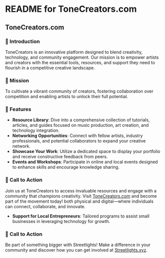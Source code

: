 # README for ToneCreators.com

## ToneCreators.com

### 🌟 Introduction
ToneCreators is an innovative platform designed to blend creativity, technology, and community engagement. Our mission is to empower artists and creators with the essential tools, resources, and support they need to flourish in a competitive creative landscape.

### 🎯 Mission
To cultivate a vibrant community of creators, fostering collaboration over competition and enabling artists to unlock their full potential.

### 🔧 Features
- **Resource Library**: Dive into a comprehensive collection of tutorials, articles, and guides focused on music production, art creation, and technology integration.
- **Networking Opportunities**: Connect with fellow artists, industry professionals, and potential collaborators to expand your creative network.
- **Showcase Your Work**: Utilize a dedicated space to display your portfolio and receive constructive feedback from peers.
- **Events and Workshops**: Participate in online and local events designed to enhance skills and encourage knowledge sharing.

### 🚀 Call to Action
Join us at ToneCreators to access invaluable resources and engage with a community that champions creativity. Visit [ToneCreators.com](https://tonecreators.com) and become part of the movement today!
both physical and digital—where individuals can connect, collaborate, and innovate.
- **Support for Local Entrepreneurs**: Tailored programs to assist small businesses in leveraging technology for growth.

### 🚀 Call to Action
Be part of something bigger with Streetlights! Make a difference in your community and discover how you can get involved at [Streetlights.xyz](https://streetlights.xyz).
